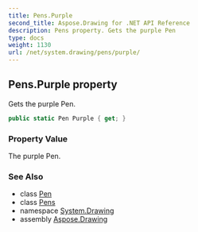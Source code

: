 ```yaml
---
title: Pens.Purple
second_title: Aspose.Drawing for .NET API Reference
description: Pens property. Gets the purple Pen
type: docs
weight: 1130
url: /net/system.drawing/pens/purple/
---
```

## Pens.Purple property

Gets the purple Pen.

```csharp
public static Pen Purple { get; }
```

### Property Value

The purple Pen.

### See Also

* class [Pen](../../pen/)
* class [Pens](../)
* namespace [System.Drawing](../../pens/)
* assembly [Aspose.Drawing](../../../)



